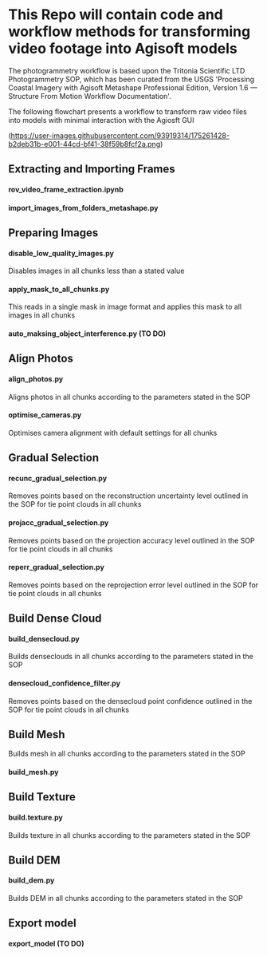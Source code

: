 # This Repo will contain code and workflow methods for transforming video footage into Agisoft models

The photogrammetry workflow is based upon the Tritonia Scientific LTD Photogrammetry SOP, which has been curated from the USGS 'Processing Coastal Imagery with Agisoft Metashape Professional Edition, Version 1.6 — Structure From Motion Workflow Documentation'. 

The following flowchart presents a workflow to transform raw video files into models with minimal interaction with the Agiosft GUI

(https://user-images.githubusercontent.com/93919314/175261428-b2deb31b-e001-44cd-bf41-38f59b8fcf2a.png)


## Extracting and Importing Frames
#### rov_video_frame_extraction.ipynb
#### import_images_from_folders_metashape.py
## Preparing Images 
#### disable_low_quality_images.py
Disables images in all chunks less than a stated value
#### apply_mask_to_all_chunks.py
This reads in a single mask in image format and applies this mask to all images in all chunks
#### auto_maksing_object_interference.py (TO DO)
## Align Photos
#### align_photos.py 
Aligns photos in all chunks according to the parameters stated in the SOP
#### optimise_cameras.py
Optimises camera alignment with default settings for all chunks 
## Gradual Selection
#### recunc_gradual_selection.py
Removes points based on the reconstruction uncertainty level outlined in the SOP for tie point clouds in all chunks
#### projacc_gradual_selection.py
Removes points based on the projection accuracy level outlined in the SOP for tie point clouds in all chunks
#### reperr_gradual_selection.py
Removes points based on the reprojection error level outlined in the SOP for tie point clouds in all chunks
## Build Dense Cloud 
#### build_densecloud.py 
Builds denseclouds in all chunks according to the parameters stated in the SOP
#### densecloud_confidence_filter.py
Removes points based on the densecloud point confidence outlined in the SOP for tie point clouds in all chunks
## Build Mesh 
Builds mesh in all chunks according to the parameters stated in the SOP
#### build_mesh.py 
## Build Texture
#### build.texture.py 
Builds texture in all chunks according to the parameters stated in the SOP
## Build DEM
#### build_dem.py 
Builds DEM in all chunks according to the parameters stated in the SOP
## Export model 
#### export_model (TO DO)
